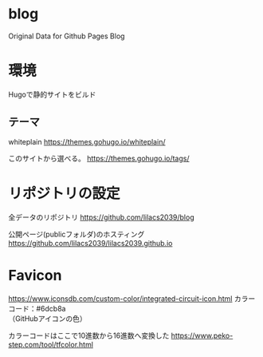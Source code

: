 # blog
Original Data for Github Pages Blog

# 環境
Hugoで静的サイトをビルド

## テーマ
whiteplain
https://themes.gohugo.io/whiteplain/

このサイトから選べる。
https://themes.gohugo.io/tags/

# リポジトリの設定
全データのリポジトリ
https://github.com/lilacs2039/blog

公開ページ(publicフォルダ)のホスティング
https://github.com/lilacs2039/lilacs2039.github.io


# Favicon
https://www.iconsdb.com/custom-color/integrated-circuit-icon.html
カラーコード：#6dcb8a  
（GitHubアイコンの色）

カラーコードはここで10進数から16進数へ変換した
https://www.peko-step.com/tool/tfcolor.html
